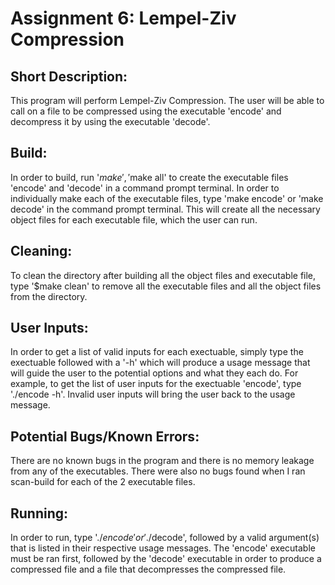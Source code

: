 # Assignment 6: Lempel-Ziv Compression

## Short Description:

This program will perform Lempel-Ziv Compression. The user will be able to call on a file to be compressed using the executable 'encode' and decompress it by using the executable 'decode'. 

## Build:

In order to build, run '$make', '$make all' to create the executable files 'encode' and 'decode' in a command prompt terminal. In order to individually make each of the executable files, type 'make encode' or 'make decode' in the command prompt terminal. This will create all the necessary object files for each executable file, which the user can run.

## Cleaning:

To clean the directory after building all the object files and executable file, type '$make clean' to remove all the executable files and all the object files from the directory.

## User Inputs:

In order to get a list of valid inputs for each exectuable, simply type the exectuable followed with a '-h' which will produce a usage message that will guide the user to the potential options and what they each do. For example, to get the list of user inputs for the exectuable 'encode', type './encode -h'. Invalid user inputs will bring the user back to the usage message.

## Potential Bugs/Known Errors:

There are no known bugs in the program and there is no memory leakage from any of the executables. There were also no bugs found when I ran scan-build for each of the 2 executable files.

## Running:

In order to run, type '$./encode' or '$./decode', followed by a valid argument(s) that is listed in their respective usage messages. The 'encode' executable must be ran first, followed by the 'decode' executable in order to produce a compressed file and a file that decompresses the compressed file.
